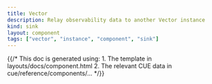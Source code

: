```yaml
---
title: Vector
description: Relay observability data to another Vector instance
kind: sink
layout: component
tags: ["vector", "instance", "component", "sink"]
---
```


{{/* This doc is generated using:
     1. The template in layouts/docs/component.html
     2. The relevant CUE data in cue/reference/components/... */}}

